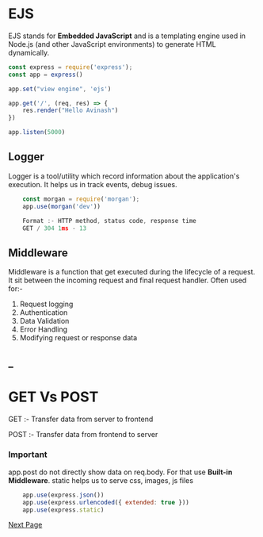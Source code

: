 # EJS
EJS stands for **Embedded JavaScript** and is a templating engine used in Node.js (and other JavaScript environments) to generate HTML dynamically.

``` js
const express = require('express');
const app = express()

app.set("view engine", 'ejs')

app.get('/', (req, res) => {
    res.render("Hello Avinash")
})

app.listen(5000)
```

## Logger
Logger is a tool/utility which record information about the application's execution. It helps us in track events, debug issues.

``` js
    const morgan = require('morgan');
    app.use(morgan('dev'))

    Format :- HTTP method, status code, response time
    GET / 304 1ms - 13
```

## Middleware
Middleware is a function that get executed during the lifecycle of a request. It sit between the incoming request and final request handler.
Often used for:-
1. Request logging
2. Authentication
3. Data Validation
4. Error Handling
5. Modifying request or response data

_
---

# GET Vs POST
GET :- Transfer data from server to frontend

POST :- Transfer data from frontend to server

### Important
app.post do not directly show data on req.body. For that use **Built-in Middleware**.
static helps us to serve css, images, js files

``` js
    app.use(express.json())
    app.use(express.urlencoded({ extended: true }))
    app.use(express.static)
```

[Next Page](chapter3.md)
